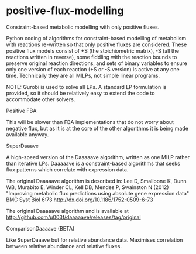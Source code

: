 # positive-flux-modelling
Constraint-based metabolic modelling with only positive fluxes.

Python coding of algorithms for constraint-based modelling of metabolism with reactions re-written so that only positive fluxes are considered. These positive flux models consist of +S (the stoichiometric matrix), -S (all the reactions written in reverse), some fiddling with the reaction bounds to preserve original reaction directions, and sets of binary variables to ensure only one version of each reaction (+S or -S version) is active at any one time. Technically they are all MILPs, not simple linear programs.

NOTE: Gurobi is used to solve all LPs. A standard LP formulation is provided, so it should be relatively easy to extend the code to accommodate other solvers.

Positive FBA

This will be slower than FBA implementations that do not worry about negative flux, but as it is at the core of the other algorithms it is being made available anyway.


SuperDaaave

A high-speed version of the Daaaaave algorithm, written as one MILP rather than iterative LPs.
Daaaaave is a constraint-based algorithms that seeks flux patterns which correlate with expression data.

The original Daaaaave algorithm is described in:
Lee D, Smallbone K, Dunn WB, Murabito E, Winder CL, Kell DB, Mendes P, Swainston N (2012) "Improving metabolic flux predictions using absolute gene expression data" BMC Syst Biol 6:73
http://dx.doi.org/10.1186/1752-0509-6-73
  
The original Daaaaave algorithm and is available at http://github.com/u003f/daaaaave/releases/tag/original

ComparisonDaaaave (BETA)

Like SuperDaaave but for relative abundance data. Maximises correlation between relative abundance and relative fluxes.
